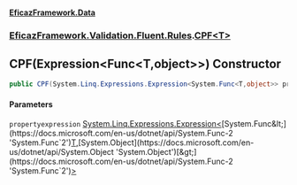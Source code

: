 #### [EficazFramework.Data](EficazFrameworkData.md 'EficazFramework Data')
### [EficazFramework.Validation.Fluent.Rules](EficazFrameworkData.md#EficazFramework.Validation.Fluent.Rules 'EficazFramework.Validation.Fluent.Rules').[CPF&lt;T&gt;](EficazFramework.Validation.Fluent.Rules/CPF_T_.md 'EficazFramework.Validation.Fluent.Rules.CPF<T>')

## CPF(Expression<Func<T,object>>) Constructor

```csharp
public CPF(System.Linq.Expressions.Expression<System.Func<T,object>> propertyexpression);
```
#### Parameters

<a name='EficazFramework.Validation.Fluent.Rules.CPF_T_.CPF(System.Linq.Expressions.Expression_System.Func_T,object__).propertyexpression'></a>

`propertyexpression` [System.Linq.Expressions.Expression&lt;](https://docs.microsoft.com/en-us/dotnet/api/System.Linq.Expressions.Expression-1 'System.Linq.Expressions.Expression`1')[System.Func&lt;](https://docs.microsoft.com/en-us/dotnet/api/System.Func-2 'System.Func`2')[T](EficazFramework.Validation.Fluent.Rules/CPF_T_.md#EficazFramework.Validation.Fluent.Rules.CPF_T_.T 'EficazFramework.Validation.Fluent.Rules.CPF<T>.T')[,](https://docs.microsoft.com/en-us/dotnet/api/System.Func-2 'System.Func`2')[System.Object](https://docs.microsoft.com/en-us/dotnet/api/System.Object 'System.Object')[&gt;](https://docs.microsoft.com/en-us/dotnet/api/System.Func-2 'System.Func`2')[&gt;](https://docs.microsoft.com/en-us/dotnet/api/System.Linq.Expressions.Expression-1 'System.Linq.Expressions.Expression`1')